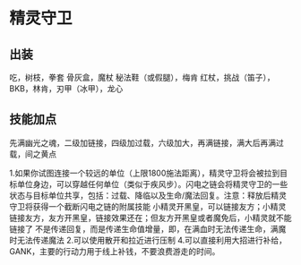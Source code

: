 # 精灵守卫

## 出装
吃，树枝，拳套
骨灰盒，魔杖
秘法鞋（或假腿），梅肯
红杖，挑战（笛子），BKB，林肯，刃甲（冰甲），龙心

## 技能加点
先满幽光之魂，二级加链接，四级加过载，六级加大，再满链接，满大后再满过载，间之黄点

1.如果你试图连接一个较远的单位（上限1800施法距离），精灵守卫将会被拉到目标单位身边，可以穿越任何单位（类似于疾风步）。闪电之链会将精灵守卫的一些状态与目标单位共享，包括：过载、降临以及生命/魔法回复。注意：释放后精灵守卫将获得一个截断闪电之链的附属技能
小精灵开黑皇，可以链接友方；小精灵链接友方，友方开黑皇，链接效果还在；但友方开黑皇或者魔免后，小精灵就不能链接了
不是传递回复，而是传递生命值增量，即，在满血时无法传递生命，满魔时无法传递魔法
2.可以使用散开和拉近进行压制
4.可以直接利用大招进行补给，GANK，主要的行动力用于线上补钱，不要浪费游走的时间。